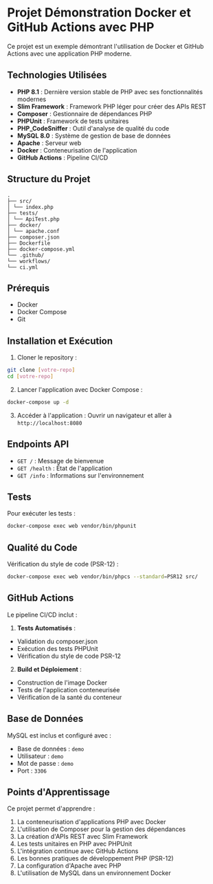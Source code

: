 # Projet Démonstration Docker et GitHub Actions avec PHP
Ce projet est un exemple démontrant l'utilisation de Docker et GitHub Actions avec une application PHP moderne.
## Technologies Utilisées
- **PHP 8.1** : Dernière version stable de PHP avec ses fonctionnalités modernes
- **Slim Framework** : Framework PHP léger pour créer des APIs REST
- **Composer** : Gestionnaire de dépendances PHP
- **PHPUnit** : Framework de tests unitaires
- **PHP_CodeSniffer** : Outil d'analyse de qualité du code
- **MySQL 8.0** : Système de gestion de base de données
- **Apache** : Serveur web
- **Docker** : Conteneurisation de l'application
- **GitHub Actions** : Pipeline CI/CD
## Structure du Projet
```
.
├── src/
│ └── index.php
├── tests/
│ └── ApiTest.php
├── docker/
│ └── apache.conf
├── composer.json
├── Dockerfile
├── docker-compose.yml
└── .github/
└── workflows/
└── ci.yml
```
## Prérequis
- Docker
- Docker Compose
- Git
## Installation et Exécution
1. Cloner le repository :
```bash
git clone [votre-repo]
cd [votre-repo]
```
2. Lancer l'application avec Docker Compose :
```bash
docker-compose up -d
```
3. Accéder à l'application :
Ouvrir un navigateur et aller à `http://localhost:8080`
## Endpoints API
- `GET /` : Message de bienvenue
- `GET /health` : État de l'application
- `GET /info` : Informations sur l'environnement
## Tests
Pour exécuter les tests :
```bash
docker-compose exec web vendor/bin/phpunit
```
## Qualité du Code
Vérification du style de code (PSR-12) :
```bash
docker-compose exec web vendor/bin/phpcs --standard=PSR12 src/
```
## GitHub Actions
Le pipeline CI/CD inclut :
1. **Tests Automatisés** :
- Validation du composer.json
- Exécution des tests PHPUnit
- Vérification du style de code PSR-12
2. **Build et Déploiement** :
- Construction de l'image Docker
- Tests de l'application conteneurisée
- Vérification de la santé du conteneur
## Base de Données
MySQL est inclus et configuré avec :
- Base de données : `demo`
- Utilisateur : `demo`
- Mot de passe : `demo`
- Port : `3306`
## Points d'Apprentissage
Ce projet permet d'apprendre :
1. La conteneurisation d'applications PHP avec Docker
2. L'utilisation de Composer pour la gestion des dépendances
3. La création d'APIs REST avec Slim Framework
4. Les tests unitaires en PHP avec PHPUnit
5. L'intégration continue avec GitHub Actions
6. Les bonnes pratiques de développement PHP (PSR-12)
7. La configuration d'Apache avec PHP
8. L'utilisation de MySQL dans un environnement Docker
